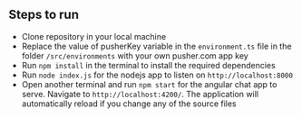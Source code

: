 ## Steps to run

- Clone repository in your local machine
- Replace the value of pusherKey variable in the `environment.ts` file in the folder `/src/environments` with your own pusher.com app key
- Run `npm install` in the terminal to install the required dependencies
- Run `node index.js` for the nodejs app to listen on `http://localhost:8000`
- Open another terminal and run `npm start` for the angular chat app to serve. Navigate to `http://localhost:4200/`. The application will automatically reload if you change any of the source files